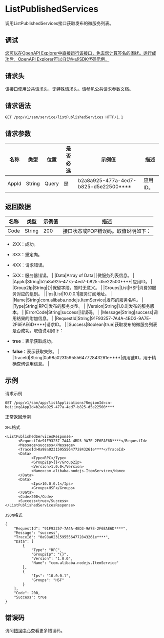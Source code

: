 # ListPublishedServices

调用ListPublishedServices接口获取发布的微服务列表。

## 调试

[您可以在OpenAPI Explorer中直接运行该接口，免去您计算签名的困扰。运行成功后，OpenAPI Explorer可以自动生成SDK代码示例。](https://api.aliyun.com/#product=sae&api=ListPublishedServices&type=ROA&version=2019-05-06)

## 请求头

该接口使用公共请求头，无特殊请求头。请参见公共请求参数文档。

## 请求语法

```
GET /pop/v1/sam/service/listPublishedServices HTTP/1.1
```

## 请求参数

|名称|类型|位置|是否必选|示例值|描述|
|--|--|--|----|---|--|
|AppId|String|Query|是|b2a8a925-477a-4ed7-b825-d5e22500\*\*\*\*|应用ID。 |

## 返回数据

|名称|类型|示例值|描述|
|--|--|---|--|
|Code|String|200|接口状态或POP错误码。取值说明如下：

 -   2XX：成功。
-   3XX：重定向。
-   4XX：请求错误。
-   5XX：服务器错误。 |
|Data|Array of Data| |微服务列表信息。 |
|AppId|String|b2a8a925-477a-4ed7-b825-d5e22500\*\*\*\*|应用ID。 |
|Group2Ip|String|\{\}|保留字段，暂时无意义。 |
|Groups|List|HSF|消费的服务对应的组别。 |
|Ips|List|10.0.0.1|服务订阅地址。 |
|Name|String|com.alibaba.nodejs.ItemService|发布的服务名称。 |
|Type|String|RPC|发布的服务类型。 |
|Version|String|1.0.0|发布的服务版本。 |
|ErrorCode|String|success|错误码。 |
|Message|String|success|调用结果的附加信息。 |
|RequestId|String|91F93257-7A4A-4BD3-9A7E-2F6EAE6D\*\*\*\*|请求ID。 |
|Success|Boolean|true|获取发布的微服务列表是否成功。取值说明如下：

 -   **true**：表示获取成功。
-   **false**：表示获取失败。 |
|TraceId|String|0a98a02315955564772843261e\*\*\*\*|调用链ID，用于精确查询调用信息。 |

## 示例

请求示例

```
GET /pop/v1/sam/app/listApplications?RegionId=cn-beijing&AppId=b2a8a925-477a-4ed7-b825-d5e22500****
```

正常返回示例

`XML`格式

```
<ListPublishedServicesResponse>
      <RequestId>91F93257-7A4A-4BD3-9A7E-2F6EAE6D****</RequestId>
      <Message>success</Message>
      <TraceId>0a98a02315955564772843261e****</TraceId>
      <Data>
            <Type>RPC</Type>
            <Group2Ip>{}</Group2Ip>
            <Version>1.0.0</Version>
            <Name>com.alibaba.nodejs.ItemService</Name>
      </Data>
      <Data>
            <Ips>10.0.0.1</Ips>
            <Groups>HSF</Groups>
      </Data>
      <Code>200</Code>
      <Success>true</Success>
</ListPublishedServicesResponse>
```

`JSON`格式

```
{
    "RequestId": "91F93257-7A4A-4BD3-9A7E-2F6EAE6D****",
    "Message": "success",
    "TraceId": "0a98a02315955564772843261e****",
    "Data": [
        {
            "Type": "RPC",
            "Group2Ip": "{}",
            "Version": "1.0.0",
            "Name": "com.alibaba.nodejs.ItemService"
        },
        {
            "Ips": "10.0.0.1",
            "Groups": "HSF"
        }
    ],
    "Code": 200,
    "Success": true
}
```

## 错误码

访问[错误中心](https://error-center.aliyun.com/status/product/sae)查看更多错误码。

